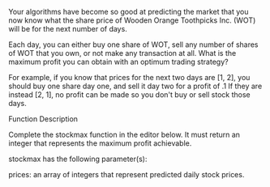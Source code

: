 Your algorithms have become so good at predicting the market that you now know what the share price of Wooden Orange Toothpicks Inc. (WOT) will be for the next number of days.

Each day, you can either buy one share of WOT, sell any number of shares of WOT that you own, or not make any transaction at all. What is the maximum profit you can obtain with an optimum trading strategy?

For example, if you know that prices for the next two days are [1, 2], you should buy one share day one, and sell it day two for a profit of .1 If they are instead [2, 1], no profit can be made so you don't buy or sell stock those days.

Function Description

Complete the stockmax function in the editor below. It must return an integer that represents the maximum profit achievable.

stockmax has the following parameter(s):

prices: an array of integers that represent predicted daily stock prices.